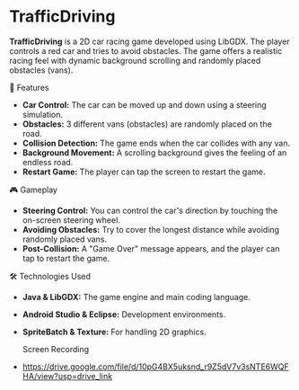 # TrafficDriving

**TrafficDriving** is a 2D car racing game developed using LibGDX. The player controls a red car and tries to avoid obstacles. The game offers a realistic racing feel with dynamic background scrolling and randomly placed obstacles (vans).

 📌 Features

- **Car Control:** The car can be moved up and down using a steering simulation.
- **Obstacles:** 3 different vans (obstacles) are randomly placed on the road.
- **Collision Detection:** The game ends when the car collides with any van.
- **Background Movement:** A scrolling background gives the feeling of an endless road.
- **Restart Game:** The player can tap the screen to restart the game.

🎮 Gameplay

- **Steering Control:** You can control the car's direction by touching the on-screen steering wheel.
- **Avoiding Obstacles:** Try to cover the longest distance while avoiding randomly placed vans.
- **Post-Collision:** A "Game Over" message appears, and the player can tap to restart the game.

 🛠 Technologies Used

- **Java & LibGDX:** The game engine and main coding language.
- **Android Studio & Eclipse:** Development environments.
- **SpriteBatch & Texture:** For handling 2D graphics.

  Screen Recording
- https://drive.google.com/file/d/10pG4BX5uksnd_r9Z5dV7v3sNTE6WQFHA/view?usp=drive_link
